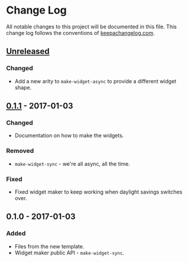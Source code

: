 # Change Log
All notable changes to this project will be documented in this file. This change log follows the conventions of [keepachangelog.com](http://keepachangelog.com/).

## [Unreleased]
### Changed
- Add a new arity to `make-widget-async` to provide a different widget shape.

## [0.1.1] - 2017-01-03
### Changed
- Documentation on how to make the widgets.

### Removed
- `make-widget-sync` - we're all async, all the time.

### Fixed
- Fixed widget maker to keep working when daylight savings switches over.

## 0.1.0 - 2017-01-03
### Added
- Files from the new template.
- Widget maker public API - `make-widget-sync`.

[Unreleased]: https://github.com/your-name/test1/compare/0.1.1...HEAD
[0.1.1]: https://github.com/your-name/test1/compare/0.1.0...0.1.1
